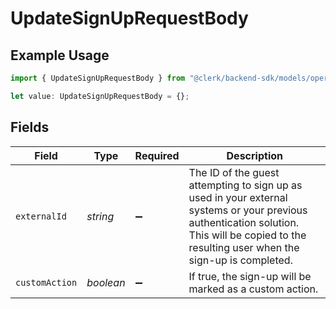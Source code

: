 # UpdateSignUpRequestBody

## Example Usage

```typescript
import { UpdateSignUpRequestBody } from "@clerk/backend-sdk/models/operations";

let value: UpdateSignUpRequestBody = {};
```

## Fields

| Field                                                                                                                                                                                         | Type                                                                                                                                                                                          | Required                                                                                                                                                                                      | Description                                                                                                                                                                                   |
| --------------------------------------------------------------------------------------------------------------------------------------------------------------------------------------------- | --------------------------------------------------------------------------------------------------------------------------------------------------------------------------------------------- | --------------------------------------------------------------------------------------------------------------------------------------------------------------------------------------------- | --------------------------------------------------------------------------------------------------------------------------------------------------------------------------------------------- |
| `externalId`                                                                                                                                                                                  | *string*                                                                                                                                                                                      | :heavy_minus_sign:                                                                                                                                                                            | The ID of the guest attempting to sign up as used in your external systems or your previous authentication solution.<br/>This will be copied to the resulting user when the sign-up is completed. |
| `customAction`                                                                                                                                                                                | *boolean*                                                                                                                                                                                     | :heavy_minus_sign:                                                                                                                                                                            | If true, the sign-up will be marked as a custom action.                                                                                                                                       |